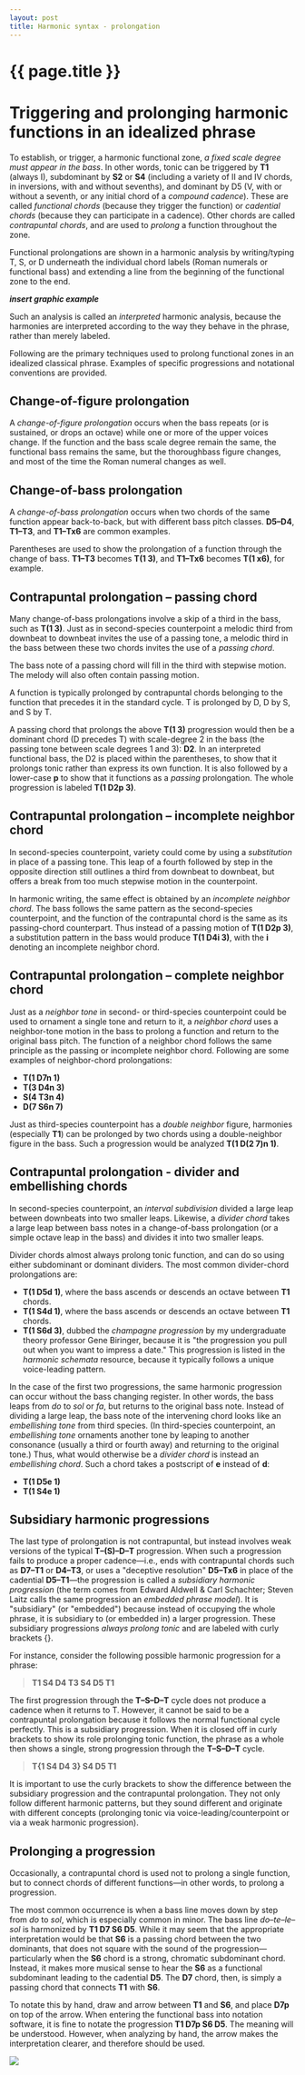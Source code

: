 ```yaml
---
layout: post
title: Harmonic syntax - prolongation
---
```


{{ page.title }}
================

# Triggering and prolonging harmonic functions in an idealized phrase #

To establish, or trigger, a harmonic functional zone, *a fixed scale degree must appear in the bass*. In other words, tonic can be triggered by **T1** (always I), subdominant by **S2** or **S4** (including a variety of II and IV chords, in inversions, with and without sevenths), and dominant by D5 (V, with or without a seventh, or any initial chord of a *compound cadence*). These are called *functional chords* (because they trigger the function) or *cadential chords* (because they can participate in a cadence). Other chords are called *contrapuntal chords*, and are used to *prolong* a function throughout the zone.

Functional prolongations are shown in a harmonic analysis by writing/typing T, S, or D underneath the individual chord labels (Roman numerals or functional bass) and extending a line from the beginning of the functional zone to the end.

***insert graphic example***

Such an analysis is called an *interpreted* harmonic analysis, because the harmonies are interpreted according to the way they behave in the phrase, rather than merely labeled. 

Following are the primary techniques used to prolong functional zones in an idealized classical phrase. Examples of specific progressions and notational conventions are provided.

## Change-of-figure prolongation ##

A *change-of-figure prolongation* occurs when the bass repeats (or is sustained, or drops an octave) while one or more of the upper voices change. If the function and the bass scale degree remain the same, the functional bass remains the same, but the thoroughbass figure changes, and most of the time the Roman numeral changes as well.

## Change-of-bass prolongation ##

A *change-of-bass prolongation* occurs when two chords of the same function appear back-to-back, but with different bass pitch classes. **D5–D4**, **T1–T3**, and **T1–Tx6** are common examples.

Parentheses are used to show the prolongation of a function through the change of bass. **T1–T3** becomes **T(1 3)**, and **T1–Tx6** becomes **T(1 x6)**, for example.

## Contrapuntal prolongation – passing chord ##

Many change-of-bass prolongations involve a skip of a third in the bass, such as **T(1 3)**. Just as in second-species counterpoint a melodic third from downbeat to downbeat invites the use of a passing tone, a melodic third in the bass between these two chords invites the use of a *passing chord*.

The bass note of a passing chord will fill in the third with stepwise motion. The melody will also often contain passing motion.

A function is typically prolonged by contrapuntal chords belonging to the function that precedes it in the standard cycle. T is prolonged by D, D by S, and S by T.

A passing chord that prolongs the above **T(1 3)** progression would then be a dominant chord (D precedes T) with scale-degree 2 in the bass (the passing tone between scale degrees 1 and 3): **D2**. In an interpreted functional bass, the D2 is placed within the parentheses, to show that it prolongs tonic rather than express its own function. It is also followed by a lower-case **p** to show that it functions as a *passing* prolongation. The whole progression is labeled **T(1 D2p 3)**.

## Contrapuntal prolongation – incomplete neighbor chord ##

In second-species counterpoint, variety could come by using a *substitution* in place of a passing tone. This leap of a fourth followed by step in the opposite direction still outlines a third from downbeat to downbeat, but offers a break from too much stepwise motion in the counterpoint.

In harmonic writing, the same effect is obtained by an *incomplete neighbor chord*. The bass follows the same pattern as the second-species counterpoint, and the function of the contrapuntal chord is the same as its passing-chord counterpart. Thus instead of a passing motion of **T(1 D2p 3)**, a substitution pattern in the bass would produce **T(1 D4i 3)**, with the **i** denoting an incomplete neighbor chord.

## Contrapuntal prolongation – complete neighbor chord ##

Just as a *neighbor tone* in second- or third-species counterpoint could be used to ornament a single tone and return to it, a *neighbor chord* uses a neighbor-tone motion in the bass to prolong a function and return to the original bass pitch. The function of a neighbor chord follows the same principle as the passing or incomplete neighbor chord. Following are some examples of neighbor-chord prolongations:

- **T(1 D7n 1)**  
- **T(3 D4n 3)**  
- **S(4 T3n 4)**  
- **D(7 S6n 7)**

Just as third-species counterpoint has a *double neighbor* figure, harmonies (especially **T1**) can be prolonged by two chords using a double-neighbor figure in the bass. Such a progression would be analyzed **T(1 D(2 7)n 1)**.

## Contrapuntal prolongation - divider and embellishing chords ##

In second-species counterpoint, an *interval subdivision* divided a large leap between downbeats into two smaller leaps. Likewise, a *divider chord* takes a large leap between bass notes in a change-of-bass prolongation (or a simple octave leap in the bass) and divides it into two smaller leaps.

Divider chords almost always prolong tonic function, and can do so using either subdominant or dominant dividers. The most common divider-chord prolongations are:

- **T(1 D5d 1)**, where the bass ascends or descends an octave between **T1** chords.  
- **T(1 S4d 1)**, where the bass ascends or descends an octave between **T1** chords.  
- **T(1 S6d 3)**, dubbed the *champagne progression* by my undergraduate theory professor Gene Biringer, because it is "the progression you pull out when you want to impress a date." This progression is listed in the *harmonic schemata* resource, because it typically follows a unique voice-leading pattern.  

In the case of the first two progressions, the same harmonic progression can occur without the bass changing register. In other words, the bass leaps from *do* to *sol* or *fa*, but returns to the original bass note. Instead of dividing a large leap, the bass note of the intervening chord looks like an *embellishing tone* from third species. (In third-species counterpoint, an *embellishing tone* ornaments another tone by leaping to another consonance (usually a third or fourth away) and returning to the original tone.) Thus, what would otherwise be a *divider chord* is instead an *embellishing chord*. Such a chord takes a postscript of **e** instead of **d**:

- **T(1 D5e 1)**  
- **T(1 S4e 1)**

## Subsidiary harmonic progressions ##

The last type of prolongation is not contrapuntal, but instead involves weak versions of the typical **T–(S)–D–T** progression. When such a progression fails to produce a proper cadence—i.e., ends with contrapuntal chords such as **D7–T1** or **D4–T3**, or uses a "deceptive resolution" **D5–Tx6** in place of the cadential **D5–T1**—the progression is called a *subsidiary harmonic progression* (the term comes from Edward Aldwell & Carl Schachter; Steven Laitz calls the same progression an *embedded phrase model*). It is "subsidiary" (or "embedded") because instead of occupying the whole phrase, it is subsidiary to (or embedded in) a larger progression. These subsidiary progressions *always prolong tonic* and are labeled with curly brackets {}.

For instance, consider the following possible harmonic progression for a phrase:

> **T1 S4 D4 T3 S4 D5 T1**

The first progression through the **T–S–D–T** cycle does not produce a cadence when it returns to T. However, it cannot be said to be a contrapuntal prolongation because it follows the normal functional cycle perfectly. This is a subsidiary progression. When it is closed off in curly brackets to show its role prolonging tonic function, the phrase as a whole then shows a single, strong progression through the **T–S–D–T** cycle.

> **T{1 S4 D4 3} S4 D5 T1**

It is important to use the curly brackets to show the difference between the subsidiary progression and the contrapuntal prolongation. They not only follow different harmonic patterns, but they sound different and originate with different concepts (prolonging tonic via voice-leading/counterpoint or via a weak harmonic progression).

## Prolonging a progression ##

Occasionally, a contrapuntal chord is used not to prolong a single function, but to connect chords of different functions—in other words, to prolong a progression.

The most common occurrence is when a bass line moves down by step from *do* to *sol*, which is especially common in minor. The bass line *do*–*te*–*le*–*sol* is harmonized by **T1 D7 S6 D5**. While it may seem that the appropriate interpretation would be that **S6** is a passing chord between the two dominants, that does not square with the sound of the progression—particularly when the **S6** chord is a strong, chromatic subdominant chord. Instead, it makes more musical sense to hear the **S6** as a functional subdominant leading to the cadential **D5**. The **D7** chord, then, is simply a passing chord that connects **T1** with **S6**.

To notate this by hand, draw and arrow between **T1** and **S6**, and place **D7p** on top of the arrow. When entering the functional bass into notation software, it is fine to notate the progression **T1 D7p S6 D5**. The meaning will be understood. However, when analyzing by hand, the arrow makes the interpretation clearer, and therefore should be used.

![][passing]

[passing]: Graphics/D7p.png
